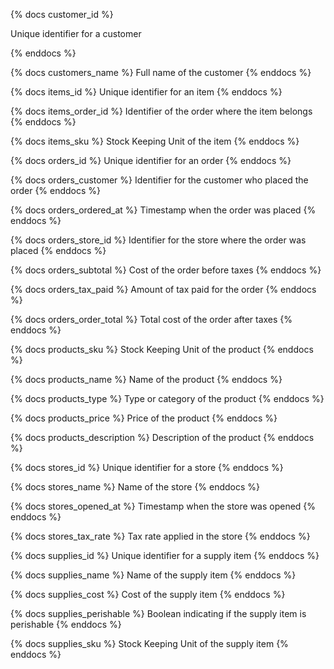 {% docs customer_id %}

Unique identifier for a customer

{% enddocs %}

{% docs customers_name %}
Full name of the customer
{% enddocs %}

{% docs items_id %}
Unique identifier for an item
{% enddocs %}

{% docs items_order_id %}
Identifier of the order where the item belongs
{% enddocs %}

{% docs items_sku %}
Stock Keeping Unit of the item
{% enddocs %}

{% docs orders_id %}
Unique identifier for an order
{% enddocs %}

{% docs orders_customer %}
Identifier for the customer who placed the order
{% enddocs %}

{% docs orders_ordered_at %}
Timestamp when the order was placed
{% enddocs %}

{% docs orders_store_id %}
Identifier for the store where the order was placed
{% enddocs %}

{% docs orders_subtotal %}
Cost of the order before taxes
{% enddocs %}

{% docs orders_tax_paid %}
Amount of tax paid for the order
{% enddocs %}

{% docs orders_order_total %}
Total cost of the order after taxes
{% enddocs %}

{% docs products_sku %}
Stock Keeping Unit of the product
{% enddocs %}

{% docs products_name %}
Name of the product
{% enddocs %}

{% docs products_type %}
Type or category of the product
{% enddocs %}

{% docs products_price %}
Price of the product
{% enddocs %}

{% docs products_description %}
Description of the product
{% enddocs %}

{% docs stores_id %}
Unique identifier for a store
{% enddocs %}

{% docs stores_name %}
Name of the store
{% enddocs %}

{% docs stores_opened_at %}
Timestamp when the store was opened
{% enddocs %}

{% docs stores_tax_rate %}
Tax rate applied in the store
{% enddocs %}

{% docs supplies_id %}
Unique identifier for a supply item
{% enddocs %}

{% docs supplies_name %}
Name of the supply item
{% enddocs %}

{% docs supplies_cost %}
Cost of the supply item
{% enddocs %}

{% docs supplies_perishable %}
Boolean indicating if the supply item is perishable
{% enddocs %}

{% docs supplies_sku %}
Stock Keeping Unit of the supply item
{% enddocs %}